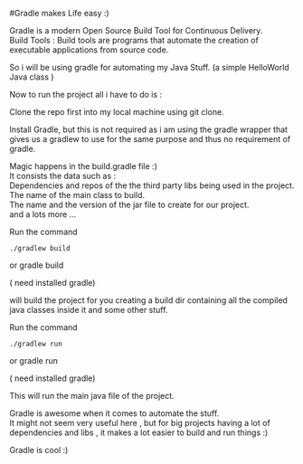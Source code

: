 #Gradle makes Life easy :)

Gradle is a modern Open Source Build Tool for Continuous Delivery.<br/>
Build Tools : Build tools are programs that automate the creation of executable applications from source code.

So i will be using gradle for automating my Java Stuff. (a simple HelloWorld Java class )

Now to run the project all i have to do is :

Clone the repo first into my local machine using git clone.

Install Gradle, but this is not required as i am using the gradle wrapper that gives us a gradlew to use for the same purpose and thus no requirement of gradle.

Magic happens in the build.gradle file :) <br/>
It consists the data such as : <br/>
Dependencies and repos of the the third party libs being used in the project.  <br/>
The name of the main class to build. <br/>
The name and the version of the jar file to create for our project. <br/>
and a lots more ... <br/>

Run the command 

    ./gradlew build

or 
    gradle build 
    
( need installed gradle)
    
will build the project for you creating a build dir containing all the compiled java classes inside it and some other stuff.

Run the command

    ./gradlew run
    
or 
    gradle run
     
( need installed gradle)
   
This will run the main java file of the project.

Gradle is awesome when it comes to automate the stuff. <br/>
It might not seem very useful here , but for big projects having a lot of dependencies and libs , it makes a lot easier to build and run things :)

Gradle is cool :)
